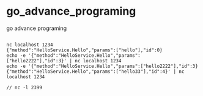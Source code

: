 # go_advance_programing
go advance programing


```shell

nc localhost 1234
{"method":"HelloService.Hello","params":["hello"],"id":0}
echo -e '{"method":"HelloService.Hello","params":["hello2222"],"id":3}' | nc localhost 1234
echo -e '{"method":"HelloService.Hello","params":["hello2222"],"id":3}{"method":"HelloService.Hello","params":["hello33"],"id":4}' | nc localhost 1234

// nc -l 2399
```
